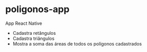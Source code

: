 # poligonos-app
App React Native

- Cadastra retângulos
- Cadastra triângulos
- Mostra a soma das áreas de todos os polígonos cadastrados
